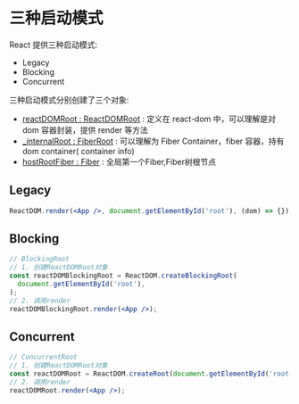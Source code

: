 # 三种启动模式

React 提供三种启动模式:

* Legacy
* Blocking
* Concurrent

三种启动模式分别创建了三个对象:


* [reactDOMRoot : ReactDOMRoot](https://github.com/facebook/react/blob/v17.0.2/packages/react-dom/src/client/ReactDOMRoot.js#L62-L72) : 定义在 react-dom 中，可以理解是对 dom 容器封装，提供 render 等方法
* [_internalRoot : FiberRoot](https://github.com/facebook/react/blob/v17.0.2/packages/react-reconciler/src/ReactFiberRoot.new.js#L29-L81) : 可以理解为 Fiber Container，fiber 容器，持有 dom container( container info)
* [hostRootFiber : Fiber](https://github.com/facebook/react/blob/v17.0.2/packages/react-reconciler/src/ReactFiber.new.js#L116-L193) : 全局第一个Fiber,Fiber树根节点

## Legacy

```jsx
ReactDOM.render(<App />, document.getElementById('root'), (dom) => {}); 
```

## Blocking

```jsx
// BlockingRoot
// 1. 创建ReactDOMRoot对象
const reactDOMBlockingRoot = ReactDOM.createBlockingRoot(
  document.getElementById('root'),
);
// 2. 调用render
reactDOMBlockingRoot.render(<App />);
```

## Concurrent

```jsx
// ConcurrentRoot
// 1. 创建ReactDOMRoot对象
const reactDOMRoot = ReactDOM.createRoot(document.getElementById('root'));
// 2. 调用render
reactDOMRoot.render(<App />);
```
